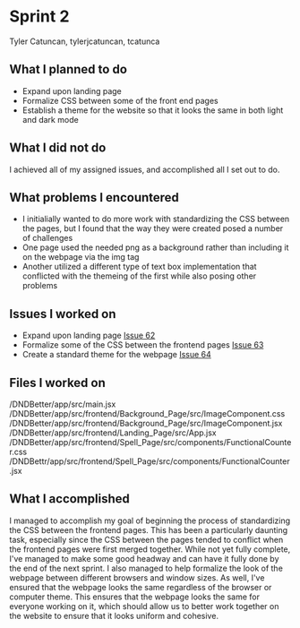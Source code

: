 # Sprint 2
Tyler Catuncan, tylerjcatuncan, tcatunca

## What I planned to do
- Expand upon landing page
- Formalize CSS between some of the front end pages
- Establish a theme for the website so that it looks the same in both light and dark mode

## What I did not do
I achieved all of my assigned issues, and accomplished all I set out to do.

## What problems I encountered
- I initialially wanted to do more work with standardizing the CSS between the pages, but I found that the way they were created posed a number of challenges
- One page used the needed png as a background rather than including it on the webpage via the img tag
- Another utilized a different type of text box implementation that conflicted with the themeing of the first while also posing other problems

## Issues I worked on
- Expand upon landing page [Issue 62](https://github.com/gabelapham/DnDBetter/issues/62)
- Formalize some of the CSS between the frontend pages [Issue 63](https://github.com/gabelapham/DnDBetter/issues/63)
- Create a standard theme for the webpage [Issue 64](https://github.com/gabelapham/DnDBetter/issues/64)

## Files I worked on
/DNDBetter/app/src/main.jsx
/DNDBetter/app/src/frontend/Background_Page/src/ImageComponent.css
/DNDBetter/app/src/frontend/Background_Page/src/ImageComponent.jsx
/DNDBetter/app/src/frontend/Landing_Page/src/App.jsx
/DNDBetter/app/src/frontend/Spell_Page/src/components/FunctionalCounter.css
/DNDBettr/app/src/frontend/Spell_Page/src/components/FunctionalCounter.jsx

## What I accomplished
I managed to accomplish my goal of beginning the process of standardizing the CSS between the frontend pages. This has been a particularly daunting task,
especially since the CSS between the pages tended to conflict when the frontend pages were first merged together. While not yet fully complete, I've managed
to make some good headway and can have it fully done by the end of the next sprint. 
I also managed to help formalize the look of the webpage between different browsers and window sizes. As well, I've ensured that the webpage looks the same
regardless of the browser or computer theme. This ensures that the webpage looks the same for everyone working on it, which should allow us to better work
together on the website to ensure that it looks uniform and cohesive.
